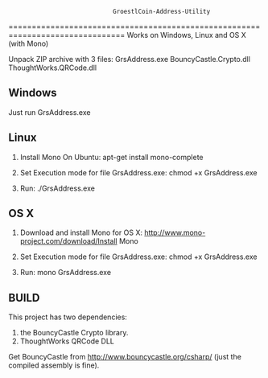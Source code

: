                                  GroestlCoin-Address-Utility
===============================================================================
Works on Windows, Linux and OS X (with Mono)

Unpack ZIP archive with 3 files:
	GrsAddress.exe
	BouncyCastle.Crypto.dll
	ThoughtWorks.QRCode.dll

Windows
-----------
Just run GrsAddress.exe

Linux
---------------------
1. Install Mono
	On Ubuntu:
		apt-get install mono-complete

2. Set Execution mode for file GrsAddress.exe:
	chmod +x GrsAddress.exe

3. Run:
	./GrsAddress.exe


OS X
---------------------
1. Download and install Mono for OS X:
	http://www.mono-project.com/download/Install Mono

2. Set Execution mode for file GrsAddress.exe:
	chmod +x GrsAddress.exe

3. Run:
	mono GrsAddress.exe


BUILD
-------------
This project has two dependencies:

1. the BouncyCastle Crypto library.
2. ThoughtWorks QRCode DLL

Get BouncyCastle from http://www.bouncycastle.org/csharp/  (just the compiled assembly is fine).


